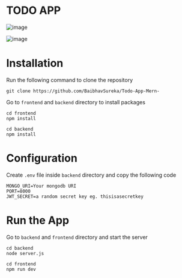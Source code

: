 # TODO APP

![image](https://github.com/BaibhavSureka/Todo-App-Mern-/assets/83425243/ce04e468-ed74-4bf6-8c53-4016d62e9604)

![image](https://github.com/BaibhavSureka/Todo-App-Mern-/assets/83425243/e7c45326-9829-4f4c-b7be-541301b4a120)

# Installation
Run the following command to clone the repository
```
git clone https://github.com/BaibhavSureka/Todo-App-Mern-
```
Go to ```frontend``` and ```backend``` directory to install packages
```
cd frontend
npm install
```
```
cd backend
npm install
```
# Configuration
Create ```.env``` file inside ```backend``` directory and copy the following code

```
MONGO_URI=Your mongodb URI
PORT=8000
JWT_SECRET=a random secret key eg. thisisasecretkey
```
# Run the App
Go to ```backend``` and ```frontend``` directory and start the server
```
cd backend
node server.js
```
```
cd frontend
npm run dev
```
